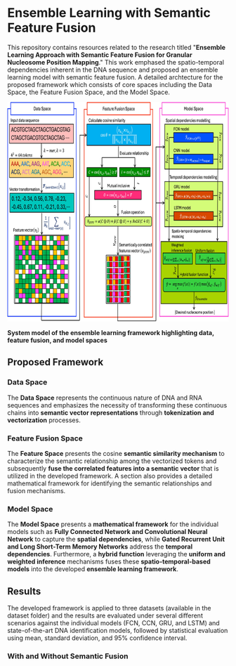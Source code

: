 # Ensemble Learning with Semantic Feature Fusion
This repository contains resources related to the research titled "**Ensemble Learning Approach with Semantic Feature Fusion for Granular Nucleosome Position Mapping**."
This work emphased the spatio-temporal dependencies inherent in the DNA sequence and proposed an ensemble learning model with semantic feature fusion. A detailed archtecture for the proposed framework which consists of core spaces including the Data Space, the Feature Fusion Space, and the Model Space.

<p align="center">
<img src="https://github.com/shahid3167/Ensemble_Learning_with_Semantic_Feature_Fusion/blob/ca8c6adafb0b3b6ca913754e6ebf90237e1122f1/Figures/SystemModel.jpg" width="700" height="500">


**System model of the ensemble learning framework highlighting data, feature fusion, and model spaces**

## Proposed Framework
### Data Space
The **Data Space** represents the continuous nature of DNA and RNA sequences and emphasizes the necessity of transforming these continuous chains into **semantic vector representations** through **tokenization and vectorization** processes. 

### Feature Fusion Space
The **Feature Space** presents the cosine **semantic similarity mechanism** to characterize the semantic relationship among the vectorized tokens and subsequently **fuse the correlated features into a semantic vector** that is utilized in the developed framework. A section also provides a detailed mathematical framework for identifying the semantic relationships and fusion mechanisms.

### Model Space
The **Model Space** presents a **mathematical framework** for the individual models such as **Fully Connected Network and Convolutional Neural Network** to capture the **spatial dependencies**, while **Gated Recurrent Unit and Long Short-Term Memory Networks** address the **temporal dependencies**. Furthermore, a **hybrid function** leveraging the **uniform and weighted inference** mechanisms fuses these **spatio-temporal-based models** into the developed **ensemble learning framework**.

## Results
The developed framework is applied to three datasets (available in the dataset folder) and the results are evaluated under several different scenarios against the individual models (FCN, CCN, GRU, and LSTM) and state-of-the-art DNA identification models, followed by statistical evaluation using mean, standard deviation, and 95% confidence interval.

### With and Without Semantic Fusion
